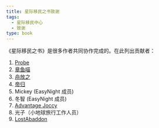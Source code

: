 ```yaml
---
title: 星际移民之书致谢
tags:
  - 星际移民中心
  - 致谢
type: book
---
```



《星际移民之书》是很多作者共同协作完成的。在此列出贡献者：

1.  [Probe](https://github.com/ProtossProbe)
2.  [章鱼喵](https://github.com/emptymalei)
3.  [舟放之](https://github.com/syrte)
4.  [帝归](https://github.com/unionx)
5.  Mickey (EasyNight 成员)
6.  冬智 (EasyNight 成员)
7.  [Advantage Joccy](https://github.com/AdvantageJoccy)
8.  光子（小地球旅行工作人员）
9.  [LostAbaddon](https://github.com/LostAbaddon)
